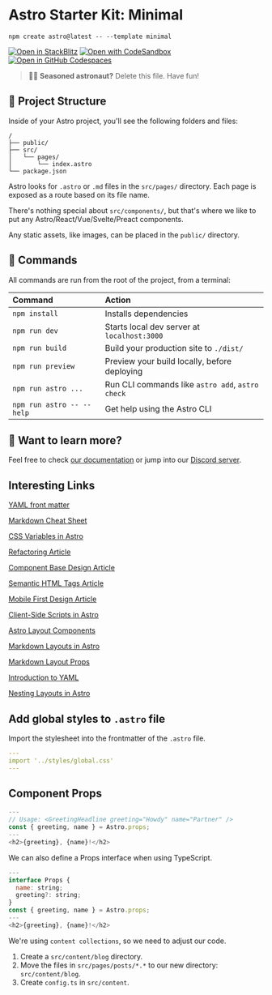 # Astro Starter Kit: Minimal

```shell
npm create astro@latest -- --template minimal
```

[![Open in StackBlitz](https://developer.stackblitz.com/img/open_in_stackblitz.svg)](https://stackblitz.com/github/withastro/astro/tree/latest/examples/minimal)
[![Open with CodeSandbox](https://assets.codesandbox.io/github/button-edit-lime.svg)](https://codesandbox.io/p/sandbox/github/withastro/astro/tree/latest/examples/minimal)
[![Open in GitHub Codespaces](https://github.com/codespaces/badge.svg)](https://codespaces.new/withastro/astro?devcontainer_path=.devcontainer/minimal/devcontainer.json)

> 🧑‍🚀 **Seasoned astronaut?** Delete this file. Have fun!

## 🚀 Project Structure

Inside of your Astro project, you'll see the following folders and files:

```shell
/
├── public/
├── src/
│   └── pages/
│       └── index.astro
└── package.json
```

Astro looks for `.astro` or `.md` files in the `src/pages/` directory. Each page is exposed as a route based on its file name.

There's nothing special about `src/components/`, but that's where we like to put any Astro/React/Vue/Svelte/Preact components.

Any static assets, like images, can be placed in the `public/` directory.

## 🧞 Commands

All commands are run from the root of the project, from a terminal:

| Command                   | Action                                           |
| :------------------------ | :----------------------------------------------- |
| `npm install`             | Installs dependencies                            |
| `npm run dev`             | Starts local dev server at `localhost:3000`      |
| `npm run build`           | Build your production site to `./dist/`          |
| `npm run preview`         | Preview your build locally, before deploying     |
| `npm run astro ...`       | Run CLI commands like `astro add`, `astro check` |
| `npm run astro -- --help` | Get help using the Astro CLI                     |

## 👀 Want to learn more?

Feel free to check [our documentation](https://docs.astro.build) or jump into our [Discord server](https://astro.build/chat).

## Interesting Links

[YAML front matter](https://assemble.io/docs/YAML-front-matter.html)

[Markdown Cheat Sheet](https://www.markdownguide.org/cheat-sheet/)

[CSS Variables in Astro](https://docs.astro.build/en/guides/styling/#css-variables)

[Refactoring Article](https://refactoring.com/)

[Component Base Design Article](https://www.droptica.com/blog/component-based-design/)

[Semantic HTML Tags Article](https://www.dofactory.com/html/semantics)

[Mobile First Design Article](https://www.mobileapps.com/blog/mobile-first-design)

[Client-Side Scripts in Astro](https://docs.astro.build/en/guides/client-side-scripts/)

[Astro Layout Components](https://docs.astro.build/en/core-concepts/layouts/)

[Markdown Layouts in Astro](https://docs.astro.build/en/guides/markdown-content/#frontmatter-layout)

[Markdown Layout Props](https://docs.astro.build/en/core-concepts/layouts/#markdown-layout-props)

[Introduction to YAML](https://dev.to/paulasantamaria/introduction-to-yaml-125f)

[Nesting Layouts in Astro](https://docs.astro.build/en/core-concepts/layouts/#nesting-layouts)

## Add global styles to `.astro` file

Import the stylesheet into the frontmatter of the `.astro` file.

```yaml
---
import '../styles/global.css'
---
```

## Component Props

```js
---
// Usage: <GreetingHeadline greeting="Howdy" name="Partner" />
const { greeting, name } = Astro.props;
---
<h2>{greeting}, {name}!</h2>
```

We can also define a Props interface when using TypeScript.

```js
---
interface Props {
  name: string;
  greeting?: string;
}
const { greeting, name } = Astro.props;
---
<h2>{greeting}, {name}!</h2>
```

We're using `content collections`, so we need to adjust our code.

1. Create a `src/content/blog` directory.
2. Move the files in `src/pages/posts/*.*` to our new directory: `src/content/blog`.
3. Create `config.ts` in `src/content`.

